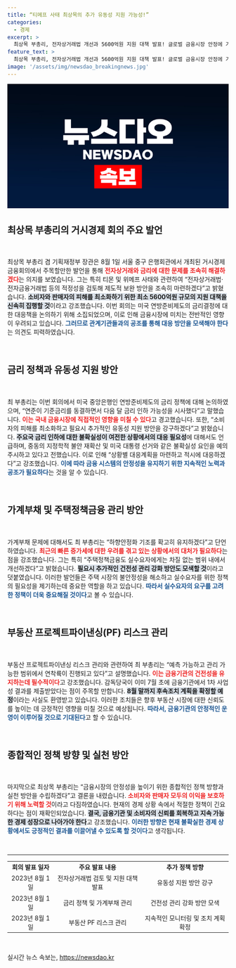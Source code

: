 ```yaml
---
title: “티메프 사태 최상목의 추가 유동성 지원 가능성!”
categories:
  - 경제
excerpt: >
  최상목 부총리, 전자상거래법 개선과 5600억원 지원 대책 발표! 글로벌 금융시장 안정에 기여하며, 중동의 불안과 미국 대선 등 불확실성도 예의주시. 가계부채 안정화를 향한 강력한 의지 보여준다!
feature_text: >
  최상목 부총리, 전자상거래법 개선과 5600억원 지원 대책 발표! 글로벌 금융시장 안정에 기여하며, 중동의 불안과 미국 대선 등 불확실성도 예의주시. 가계부채 안정화를 향한 강력한 의지 보여준다!
image: '/assets/img/newsdao_breakingnews.jpg'
---
```


<p><img src="/assets/img/newsdao_breakingnews.jpg" alt="flaretime 속보" /></p>

<h2 data-ke-size="size26">최상목 부총리의 거시경제 회의 주요 발언</h2>

<p data-ke-size="size16">&nbsp;</p> 

<p>최상목 부총리 겸 기획재정부 장관은 8월 1일 서울 중구 은행회관에서 개최된 거시경제금융회의에서 주목할만한 발언을 통해 <b><span style="color: #ee2323;">전자상거래와 금리에 대한 문제를 조속히 해결하겠다</span></b>는 의지를 보였습니다. 그는 특히 티몬 및 위메프 사태와 관련하여 “전자상거래법·전자금융거래법 등의 적정성을 검토해 제도적 보완 방안을 조속히 마련하겠다”고 밝혔습니다. <b><span style="background-color: #21538527;">소비자와 판매자의 피해를 최소화하기 위한 최소 5600억원 규모의 지원 대책을 신속히 집행할 것</span></b>이라고 강조했습니다. 이번 회의는 미국 연방준비제도의 금리결정에 대한 대응책을 논의하기 위해 소집되었으며, 이로 인해 금융시장에 미치는 전반적인 영향이 우려되고 있습니다. <b><span style="color: #1a5490;">그러므로 관계기관들과의 공조를 통해 대응 방안을 모색해야 한다</span></b>는 의견도 피력하였습니다. </p>

<p data-ke-size="size16">&nbsp;</p> 

<h2 data-ke-size="size26">금리 정책과 유동성 지원 방안</h2>

<p data-ke-size="size16">&nbsp;</p> 

<p>최 부총리는 이번 회의에서 미국 중앙은행인 연방준비제도의 금리 정책에 대해 논의하였으며, “연준이 기준금리를 동결하면서 다음 달 금리 인하 가능성을 시사했다”고 말했습니다. <b><span style="color: #ee2323;">이는 국내 금융시장에 직접적인 영향을 미칠 수 있다</span></b>고 경고했습니다. 또한, “소비자의 피해를 최소화하고 필요시 추가적인 유동성 지원 방안을 강구하겠다”고 밝혔습니다. <b><span style="background-color: #21538527;">주요국 금리 인하에 대한 불확실성이 여전한 상황에서의 대응 필요성</span></b>에 대해서도 언급하며, 중동의 지정학적 불안 재확산 및 미국 대통령 선거와 같은 불확실성 요인을 예의주시하고 있다고 전했습니다. 이로 인해 “상황별 대응계획을 마련하고 적시에 대응하겠다”고 강조했습니다. <b><span style="color: #1a5490;">이에 따라 금융 시스템의 안정성을 유지하기 위한 지속적인 노력과 공조가 필요하다</span></b>는 것을 알 수 있습니다.</p>

<p data-ke-size="size16">&nbsp;</p> 

<h2 data-ke-size="size26">가계부채 및 주택정책금융 관리 방안</h2>

<p data-ke-size="size16">&nbsp;</p> 

<p>가계부채 문제에 대해서도 최 부총리는 “하향안정화 기조를 확고히 유지하겠다”고 단언하였습니다. <b><span style="color: #ee2323;">최근의 빠른 증가세에 대한 우려를 겪고 있는 상황에서의 대처가 필요하다</span></b>는 점을 강조했습니다. 그는 특히 “주택정책금융도 실수요자에게는 차질 없는 범위 내에서 개선하겠다”고 밝혔습니다. <b><span style="background-color: #21538527;">필요시 추가적인 건전성 관리 강화 방안도 모색할 것</span></b>이라고 덧붙였습니다. 이러한 발언들은 주택 시장의 불안정성을 해소하고 실수요자를 위한 정책의 필요성을 제기하는데 중요한 역할을 하고 있습니다. <b><span style="color: #1a5490;">따라서 실수요자의 요구를 고려한 정책이 더욱 중요해질 것이다</span></b>고 볼 수 있습니다. </p>

<p data-ke-size="size16">&nbsp;</p> 

<h2 data-ke-size="size26">부동산 프로젝트파이낸싱(PF) 리스크 관리</h2>

<p data-ke-size="size16">&nbsp;</p> 

<p>부동산 프로젝트파이낸싱 리스크 관리와 관련하여 최 부총리는 “예측 가능하고 관리 가능한 범위에서 연착륙이 진행되고 있다”고 설명했습니다. <b><span style="color: #ee2323;">이는 금융기관의 건전성을 유지하는데 필수적이다</span></b>고 강조했습니다. 감독당국이 이미 7월 초에 금융기관에서 1차 사업성 결과를 제출받았다는 점이 주목할 만합니다. <b><span style="background-color: #21538527;">8월 말까지 후속조치 계획을 확정할 예정</span></b>이라는 사실도 환영받고 있습니다. 이러한 조치들은 향후 부동산 시장에 대한 신뢰도를 높이는 데 긍정적인 영향을 미칠 것으로 예상됩니다. <b><span style="color: #1a5490;">따라서, 금융기관의 안정적인 운영이 이루어질 것으로 기대된다</span></b>고 할 수 있습니다. </p>

<p data-ke-size="size16">&nbsp;</p> 

<h2 data-ke-size="size26">종합적인 정책 방향 및 실천 방안</h2>

<p data-ke-size="size16">&nbsp;</p> 

<p>마지막으로 최상목 부총리는 “금융시장의 안정성을 높이기 위한 종합적인 정책 방향과 실천 방안을 수립하겠다”고 결론을 내렸습니다. <b><span style="color: #ee2323;">소비자와 판매자 모두의 이익을 보호하기 위해 노력할 것</span></b>이라고 다짐하였습니다. 현재의 경제 상황 속에서 적절한 정책이 긴요하다는 점이 재확인되었습니다. <b><span style="background-color: #21538527;">결국, 금융기관 및 소비자의 신뢰를 회복하고 지속 가능한 경제 성장으로 나아가야 한다</span></b>고 강조했습니다. <b><span style="color: #1a5490;">이러한 방향은 현재 불확실한 경제 상황에서도 긍정적인 결과를 이끌어낼 수 있도록 할 것이다</span></b>고 생각됩니다. </p>

<p data-ke-size="size16">&nbsp;</p> 

<hr>

<table style="width: 100%;">
    <tr>
        <td style="text-align: center; height: 17px;"><b>회의 발표 일자</b></td>
        <td style="text-align: center; height: 17px;"><b>주요 발표 내용</b></td>
        <td style="text-align: center; height: 17px;"><b>추가 정책 방향</b></td>
    </tr>
    <tr>
        <td style="text-align: center; height: 17px;">2023년 8월 1일</td>
        <td style="text-align: center; height: 17px;">전자상거래법 검토 및 지원 대책 발표</td>
        <td style="text-align: center; height: 17px;">유동성 지원 방안 강구</td>
    </tr>
    <tr>
        <td style="text-align: center; height: 17px;">2023년 8월 1일</td>
        <td style="text-align: center; height: 17px;">금리 정책 및 가계부채 관리</td>
        <td style="text-align: center; height: 17px;">건전성 관리 강화 방안 모색</td>
    </tr>
    <tr>
        <td style="text-align: center; height: 17px;">2023년 8월 1일</td>
        <td style="text-align: center; height: 17px;">부동산 PF 리스크 관리</td>
        <td style="text-align: center; height: 17px;">지속적인 모니터링 및 조치 계획 확정</td>
    </tr>
</table>

<p data-ke-size="size16">&nbsp;</p>
실시간 뉴스 속보는, <a href="https://newsdao.kr" rel="dofollow">https://newsdao.kr</a>


